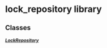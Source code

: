 


# lock_repository library











## Classes

##### [LockRepository](../repository_devices_lock_repository/LockRepository-class.md)



 















